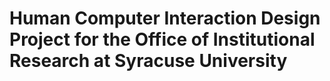 # Human Computer Interaction Design Project for the Office of Institutional Research at Syracuse University
